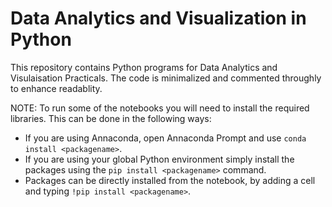 # Data Analytics and Visualization in Python

This repository contains Python programs for Data Analytics and Visulaisation Practicals. The code is minimalized and commented throughly to enhance readablity.

NOTE: To run some of the notebooks you will need to install the required libraries. This can be done in the following ways:
- If you are using Annaconda, open Annaconda Prompt and use `conda install <packagename>`.
- If you are using your global Python environment simply install the packages using the `pip install <packagename>` command.
- Packages can be directly installed from the notebook, by adding a cell and typing `!pip install <packagename>`.